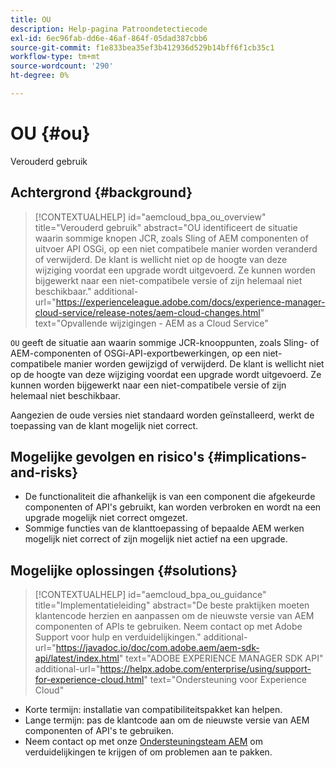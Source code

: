```yaml
---
title: OU
description: Help-pagina Patroondetectiecode
exl-id: 6ec96fab-dd6e-46af-864f-05dad387cbb6
source-git-commit: f1e833bea35ef3b412936d529b14bff6f1cb35c1
workflow-type: tm+mt
source-wordcount: '290'
ht-degree: 0%

---
```


# OU {#ou}

Verouderd gebruik

## Achtergrond {#background}

>[!CONTEXTUALHELP]
>id="aemcloud_bpa_ou_overview"
>title="Verouderd gebruik"
>abstract="OU identificeert de situatie waarin sommige knopen JCR, zoals Sling of AEM componenten of uitvoer API OSGi, op een niet compatibele manier worden veranderd of verwijderd. De klant is wellicht niet op de hoogte van deze wijziging voordat een upgrade wordt uitgevoerd. Ze kunnen worden bijgewerkt naar een niet-compatibele versie of zijn helemaal niet beschikbaar."
>additional-url="https://experienceleague.adobe.com/docs/experience-manager-cloud-service/release-notes/aem-cloud-changes.html" text="Opvallende wijzigingen - AEM as a Cloud Service"

`OU` geeft de situatie aan waarin sommige JCR-knooppunten, zoals Sling- of AEM-componenten of OSGi-API-exportbewerkingen, op een niet-compatibele manier worden gewijzigd of verwijderd. De klant is wellicht niet op de hoogte van deze wijziging voordat een upgrade wordt uitgevoerd. Ze kunnen worden bijgewerkt naar een niet-compatibele versie of zijn helemaal niet beschikbaar.

Aangezien de oude versies niet standaard worden geïnstalleerd, werkt de toepassing van de klant mogelijk niet correct.

## Mogelijke gevolgen en risico&#39;s {#implications-and-risks}

* De functionaliteit die afhankelijk is van een component die afgekeurde componenten of API&#39;s gebruikt, kan worden verbroken en wordt na een upgrade mogelijk niet correct omgezet.
* Sommige functies van de klanttoepassing of bepaalde AEM werken mogelijk niet correct of zijn mogelijk niet actief na een upgrade.

## Mogelijke oplossingen {#solutions}

>[!CONTEXTUALHELP]
>id="aemcloud_bpa_ou_guidance"
>title="Implementatieleiding"
>abstract="De beste praktijken moeten klantencode herzien en aanpassen om de nieuwste versie van AEM componenten of APIs te gebruiken. Neem contact op met Adobe Support voor hulp en verduidelijkingen."
>additional-url="https://javadoc.io/doc/com.adobe.aem/aem-sdk-api/latest/index.html" text="ADOBE EXPERIENCE MANAGER SDK API"
>additional-url="https://helpx.adobe.com/enterprise/using/support-for-experience-cloud.html" text="Ondersteuning voor Experience Cloud"

* Korte termijn: installatie van compatibiliteitspakket kan helpen.
* Lange termijn: pas de klantcode aan om de nieuwste versie van AEM componenten of API&#39;s te gebruiken.
* Neem contact op met onze [Ondersteuningsteam AEM](https://helpx.adobe.com/enterprise/using/support-for-experience-cloud.html) om verduidelijkingen te krijgen of om problemen aan te pakken.
